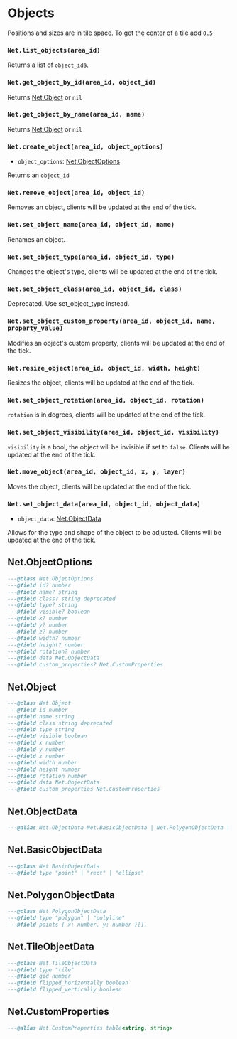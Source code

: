 # Objects

Positions and sizes are in tile space. To get the center of a tile add `0.5`

### `Net.list_objects(area_id)`

Returns a list of `object_id`s.

### `Net.get_object_by_id(area_id, object_id)`

Returns [Net.Object](#netobject) or `nil`

### `Net.get_object_by_name(area_id, name)`

Returns [Net.Object](#netobject) or `nil`

### `Net.create_object(area_id, object_options)`

- `object_options`: [Net.ObjectOptions](#netobjectoptions)

Returns an `object_id`

### `Net.remove_object(area_id, object_id)`

Removes an object, clients will be updated at the end of the tick.

### `Net.set_object_name(area_id, object_id, name)`

Renames an object.

### `Net.set_object_type(area_id, object_id, type)`

Changes the object's type, clients will be updated at the end of the tick.

### `Net.set_object_class(area_id, object_id, class)`

Deprecated. Use set_object_type instead.

### `Net.set_object_custom_property(area_id, object_id, name, property_value)`

Modifies an object's custom property, clients will be updated at the end of the tick.

### `Net.resize_object(area_id, object_id, width, height)`

Resizes the object, clients will be updated at the end of the tick.

### `Net.set_object_rotation(area_id, object_id, rotation)`

`rotation` is in degrees, clients will be updated at the end of the tick.

### `Net.set_object_visibility(area_id, object_id, visibility)`

`visibility` is a bool, the object will be invisible if set to `false`. Clients will be updated at the end of the tick.

### `Net.move_object(area_id, object_id, x, y, layer)`

Moves the object, clients will be updated at the end of the tick.

### `Net.set_object_data(area_id, object_id, object_data)`

- `object_data`: [Net.ObjectData](#netobjectdata)

Allows for the type and shape of the object to be adjusted. Clients will be updated at the end of the tick.

## Net.ObjectOptions

```lua
---@class Net.ObjectOptions
---@field id? number
---@field name? string
---@field class? string deprecated
---@field type? string
---@field visible? boolean
---@field x? number
---@field y? number
---@field z? number
---@field width? number
---@field height? number
---@field rotation? number
---@field data Net.ObjectData
---@field custom_properties? Net.CustomProperties
```

## Net.Object

```lua
---@class Net.Object
---@field id number
---@field name string
---@field class string deprecated
---@field type string
---@field visible boolean
---@field x number
---@field y number
---@field z number
---@field width number
---@field height number
---@field rotation number
---@field data Net.ObjectData
---@field custom_properties Net.CustomProperties
```

## Net.ObjectData

```lua
---@alias Net.ObjectData Net.BasicObjectData | Net.PolygonObjectData | Net.TileObjectData
```

## Net.BasicObjectData

```lua
---@class Net.BasicObjectData
---@field type "point" | "rect" | "ellipse"
```

## Net.PolygonObjectData

```lua
---@class Net.PolygonObjectData
---@field type "polygon" | "polyline"
---@field points { x: number, y: number }[],
```

## Net.TileObjectData

```lua
---@class Net.TileObjectData
---@field type "tile"
---@field gid number
---@field flipped_horizontally boolean
---@field flipped_vertically boolean
```

## Net.CustomProperties

```lua
---@alias Net.CustomProperties table<string, string>
```
